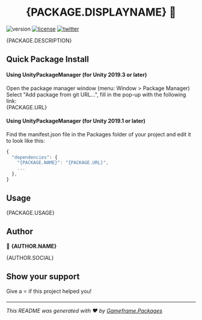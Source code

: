 <h1 align="center">{PACKAGE.DISPLAYNAME} 👋</h1>

<!-- BADGE-START -->
![version](https://img.shields.io/github/package-json/v/{GITHUB.USERNAME}/{PACKAGE.REPOSITORYNAME})
[![license](https://img.shields.io/github/license/{GITHUB.USERNAME}/{PACKAGE.REPOSITORYNAME})](https://github.com/{GITHUB.USERNAME}/{PACKAGE.REPOSITORYNAME}/blob/master/LICENSE)
[![twitter](https://img.shields.io/twitter/follow/{TWITTER.USERNAME}.svg?style=social)](https://twitter.com/{TWITTER.USERNAME})
<!-- BADGE-END -->

{PACKAGE.DESCRIPTION}

## Quick Package Install

#### Using UnityPackageManager (for Unity 2019.3 or later)
Open the package manager window (menu: Window > Package Manager)<br/>
Select "Add package from git URL...", fill in the pop-up with the following link:<br/>
{PACKAGE.URL}<br/>

#### Using UnityPackageManager (for Unity 2019.1 or later)

Find the manifest.json file in the Packages folder of your project and edit it to look like this:
```js
{
  "dependencies": {
    "{PACKAGE.NAME}": "{PACKAGE.URL}",
    ...
  },
}
```

<!-- DOC-START -->
<!-- 
Changes between 'DOC START' and 'DOC END' will not be modified by readme update scripts
-->

## Usage
{PACKAGE.USAGE}

<!-- DOC-END -->

## Author

👤 **{AUTHOR.NAME}**

{AUTHOR.SOCIAL}

## Show your support

Give a ⭐️ if this project helped you!

***
_This README was generated with ❤️ by [Gameframe.Packages](https://github.com/coryleach/unitypackages)_
